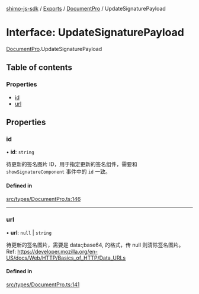 [shimo-js-sdk](../README.md) / [Exports](../modules.md) / [DocumentPro](../modules/DocumentPro.md) / UpdateSignaturePayload

# Interface: UpdateSignaturePayload

[DocumentPro](../modules/DocumentPro.md).UpdateSignaturePayload

## Table of contents

### Properties

- [id](DocumentPro.UpdateSignaturePayload.md#id)
- [url](DocumentPro.UpdateSignaturePayload.md#url)

## Properties

### id

• **id**: `string`

待更新的签名图片 ID，用于指定更新的签名组件，需要和 `showSignatureComponent` 事件中的 `id` 一致。

#### Defined in

[src/types/DocumentPro.ts:146](https://github.com/shimohq/shimo-js-sdk/blob/30c2025/src/types/DocumentPro.ts#L146)

___

### url

• **url**: ``null`` \| `string`

待更新的签名图片，需要是 data:<media type>;base64,<base64 data> 的格式，传 null 则清除签名图片。
Ref: https://developer.mozilla.org/en-US/docs/Web/HTTP/Basics_of_HTTP/Data_URLs

#### Defined in

[src/types/DocumentPro.ts:141](https://github.com/shimohq/shimo-js-sdk/blob/30c2025/src/types/DocumentPro.ts#L141)
